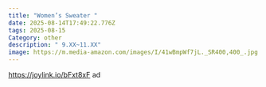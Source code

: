 ```yaml
---
title: "Women’s Sweater "
date: 2025-08-14T17:49:22.776Z
tags: 2025-08-15
Category: other
description: " 9.XX~11.XX"
image: https://m.media-amazon.com/images/I/41wBmpWf7jL._SR400,400_.jpg
---
```

https://joylink.io/bFxt8xF       ad